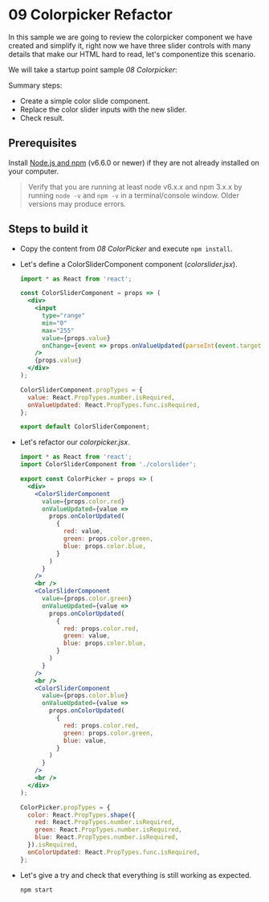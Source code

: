 # 09 Colorpicker Refactor

In this sample we are going to review the colorpicker component we have created
and simplify it, right now we have three slider controls with many details
that make our HTML hard to read, let's componentize this scenario.

We will take a startup point sample _08 Colorpicker_:

Summary steps:

- Create a simple color slide component.
- Replace the color slider inputs with the new slider.
- Check result.


## Prerequisites

Install [Node.js and npm](https://nodejs.org/en/) (v6.6.0 or newer) if they are not already installed on your computer.

> Verify that you are running at least node v6.x.x and npm 3.x.x by running `node -v` and `npm -v` in a terminal/console window. Older versions may produce errors.

## Steps to build it

- Copy the content from _08 ColorPicker_ and execute `npm install`.

- Let's define a ColorSliderComponent component (_colorslider.jsx_).

  ```jsx
  import * as React from 'react';

  const ColorSliderComponent = props => (
    <div>
      <input
        type="range"
        min="0"
        max="255"
        value={props.value}
        onChange={event => props.onValueUpdated(parseInt(event.target.value, 10))}
      />
      {props.value}
    </div>
  );

  ColorSliderComponent.propTypes = {
    value: React.PropTypes.number.isRequired,
    onValueUpdated: React.PropTypes.func.isRequired,
  };

  export default ColorSliderComponent;

  ```

- Let's refactor our _colorpicker.jsx_.

  ```jsx
  import * as React from 'react';
  import ColorSliderComponent from './colorslider';

  export const ColorPicker = props => (
    <div>
      <ColorSliderComponent
        value={props.color.red}
        onValueUpdated={value =>
          props.onColorUpdated(
            {
              red: value,
              green: props.color.green,
              blue: props.color.blue,
            }
          )
        }
      />
      <br />
      <ColorSliderComponent
        value={props.color.green}
        onValueUpdated={value =>
          props.onColorUpdated(
            {
              red: props.color.red,
              green: value,
              blue: props.color.blue,
            }
          )
        }
      />
      <br />
      <ColorSliderComponent
        value={props.color.blue}
        onValueUpdated={value =>
          props.onColorUpdated(
            {
              red: props.color.red,
              green: props.color.green,
              blue: value,
            }
          )
        }
      />
      <br />
    </div>
  );

  ColorPicker.propTypes = {
    color: React.PropTypes.shape({
      red: React.PropTypes.number.isRequired,
      green: React.PropTypes.number.isRequired,
      blue: React.PropTypes.number.isRequired,
    }).isRequired,
    onColorUpdated: React.PropTypes.func.isRequired,
  };
  ```

- Let's give a try and check that everything is still working as expected.

  ```
  npm start
  ```
